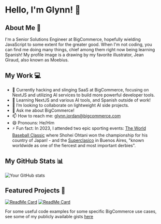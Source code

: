 # Hello, I'm Glynn! 👋

## About Me 🚀
I'm a Senior Solutions Engineer at BigCommerce, hopefully wielding JavaScript to some extent for the greater good. When I'm not coding, you can find me doing many things, chief among them right now being learning Spanish! My profile image is a drawing by my favorite illustrator, Jean Giraud, also known as Moebius.

## My Work 💻
- 🔭 Currently hacking and slinging SaaS at BigCommerce, focusing on NextJS and utilizing AI services to build more powerful developer tools.
- 🌱 Learning NextJS and various AI tools, and Spanish outside of work!
- 👯 I’m looking to collaborate on lightweight AI side projects.
- 💬 Ask me about BigCommerce!
- 📫 How to reach me: glynn.jordan@bigcommerce.com
- 😄 Pronouns: He/Him
- ⚡ Fun fact: In 2023, I attended two epic sporting events: [The World Baseball Classic](https://en.wikipedia.org/wiki/2023_World_Baseball_Classic) where Shohei Ohtani won the championship for his country of Japan! - and the [Superclasico](https://en.wikipedia.org/wiki/Supercl%C3%A1sico) in Buenos Aires, "known worldwide as one of the fiercest and most important derbies".

## My GitHub Stats 📊
![Your GitHub stats](https://github-readme-stats.vercel.app/api?username=glynnsanity&show_icons=true&theme=radical)

## Featured Projects 🌟
[![ReadMe Card](https://github-readme-stats.vercel.app/api/pin/?username=glynnsanity&repo=bigc-mimic)](https://github.com/glynnsanity/bigc-mimic)
[![ReadMe Card](https://github-readme-stats.vercel.app/api/pin/?username=gje4&repo=BigCommerceMakeswift)](https://github.com/gje4/BigCommerceMakeswift)

For some useful code examples for some specific BigCommerce use cases, see some of my publicly available gists [here](https://gist.github.com/glynnsanity)


